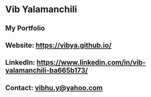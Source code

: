 # Vib Yalamanchili

## My Portfolio



## Website: https://vibya.github.io/
## LinkedIn: https://www.linkedin.com/in/vib-yalamanchili-ba665b173/
## Contact: vibhu.y@yahoo.com
